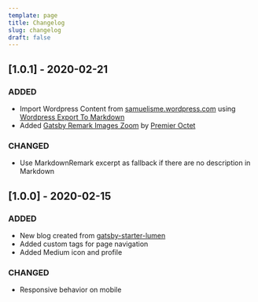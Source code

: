 ```yaml
---
template: page
title: Changelog
slug: changelog
draft: false
---
```

## [1.0.1] - 2020-02-21
### ADDED
- Import Wordpress Content from [samuelisme.wordpress.com](https://www.samuelisme.wordpress.com) using [Wordpress Export To Markdown](https://github.com/lonekorean/wordpress-export-to-markdown)
- Added [Gatsby Remark Images Zoom](https://github.com/premieroctet/gatsby-remark-images-zoom) by [Premier Octet](https://github.com/premieroctet)
### CHANGED 
- Use MarkdownRemark excerpt as fallback if there are no description in Markdown

## [1.0.0] - 2020-02-15
### ADDED
- New blog created from [gatsby-starter-lumen](https://www.gatsbyjs.org/starters/alxshelepenok/gatsby-starter-lumen/) 
- Added custom tags for page navigation
- Added Medium icon and profile
### CHANGED
- Responsive behavior on mobile
